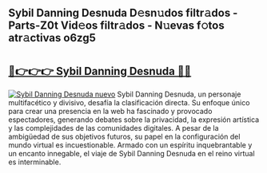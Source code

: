 ## Sybil Danning Desnuda D𝚎sn𝚞dos filtr𝚊dos - Parts-Z0t Vid𝚎os filtr𝚊dos - N𝚞evas f𝚘tos atr𝚊ctivas o6zg5

# <h2><a href="http://mb2raf.tromn.icu/?c=Sybil+Danning+Desnuda">🔗👉👉👉 Sybil Danning Desnuda 🔗🔗</a></h2>

[![Sybil Danning Desnuda nuevo](https://i.imgur.com/pEAQMta.gif)](http://mb2raf.tromn.icu/?c=Sybil+Danning+Desnuda)
Sybil Danning Desnuda, un personaje multifacético y divisivo, desafía la clasificación directa. Su enfoque único para crear una presencia en la web ha fascinado y provocado espectadores, generando debates sobre la privacidad, la expresión artística y las complejidades de las comunidades digitales. A pesar de la ambigüedad de sus objetivos futuros, su papel en la configuración del mundo virtual es incuestionable. Armado con un espíritu inquebrantable y un encanto innegable, el viaje de Sybil Danning Desnuda en el reino virtual es interminable.
